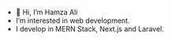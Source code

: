 - 👋 Hi, I’m Hamza Ali
- I’m interested in web development.
- I develop in MERN Stack, Next.js and Laravel. 
